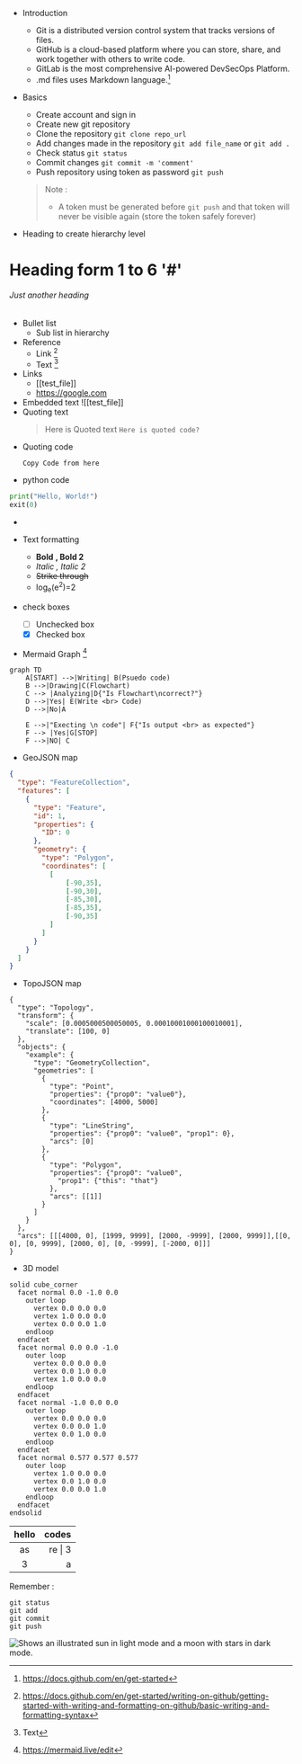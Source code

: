 - Introduction
	- Git is a distributed version control system that tracks versions of files.
	- GitHub is a cloud-based platform where you can store, share, and work together with others to write code.
	- GitLab is the most comprehensive AI-powered DevSecOps Platform.
	- .md files uses Markdown language.[^1]
- Basics
	- Create account and sign in
	- Create new git repository
	- Clone the repository `git clone repo_url`
	- Add changes made in the repository `git add file_name` or `git add .`
	- Check status `git status`
	- Commit changes `git commit -m 'comment'`
	- Push repository using token as password `git push`
	>Note : 
	>- A token must be generated before `git push` and that token will never be visible again (store the token safely forever)


- Heading to create hierarchy level
# Heading form 1 to 6 '#'
###### Just another heading
- Bullet list
	- Sub list in hierarchy
- Reference
	- Link [^2] 
	- Text [^3] 
- Links
	- [[test_file]]
	- https://google.com
- Embedded text ![[test_file]]
- Quoting text
	> Here is Quoted text `Here is quoted code?`
- Quoting code
	```
	Copy Code from here 
	```
- python code
```python
print("Hello, World!")
exit(0)
```
- 

- Text formatting
	- **Bold** __, Bold 2__
	- *Italic* _, Italic 2_
	- ~~Strike through~~
	- log<sub>e</sub>(e<sup>2</sup>)=2
- check boxes
	- [ ] Unchecked box
	- [x] Checked box
- Mermaid Graph [^4]
```mermaid
graph TD
    A[START] -->|Writing| B(Psuedo code)
    B -->|Drawing|C(Flowchart)
    C --> |Analyzing|D{"Is Flowchart\ncorrect?"}
    D -->|Yes| E(Write <br> Code)
    D -->|No|A
    
    E -->|"Execting \n code"| F{"Is output <br> as expected"}
    F --> |Yes|G[STOP]
    F -->|NO| C
```
- GeoJSON map
```geojson
{
  "type": "FeatureCollection",
  "features": [
    {
      "type": "Feature",
      "id": 1,
      "properties": {
        "ID": 0
      },
      "geometry": {
        "type": "Polygon",
        "coordinates": [
          [
              [-90,35],
              [-90,30],
              [-85,30],
              [-85,35],
              [-90,35]
          ]
        ]
      }
    }
  ]
}
````
- TopoJSON map
```topojson
{
  "type": "Topology",
  "transform": {
    "scale": [0.0005000500050005, 0.00010001000100010001],
    "translate": [100, 0]
  },
  "objects": {
    "example": {
      "type": "GeometryCollection",
      "geometries": [
        {
          "type": "Point",
          "properties": {"prop0": "value0"},
          "coordinates": [4000, 5000]
        },
        {
          "type": "LineString",
          "properties": {"prop0": "value0", "prop1": 0},
          "arcs": [0]
        },
        {
          "type": "Polygon",
          "properties": {"prop0": "value0",
            "prop1": {"this": "that"}
          },
          "arcs": [[1]]
        }
      ]
    }
  },
  "arcs": [[[4000, 0], [1999, 9999], [2000, -9999], [2000, 9999]],[[0, 0], [0, 9999], [2000, 0], [0, -9999], [-2000, 0]]]
}
```
- 3D model
```stl
solid cube_corner
  facet normal 0.0 -1.0 0.0
    outer loop
      vertex 0.0 0.0 0.0
      vertex 1.0 0.0 0.0
      vertex 0.0 0.0 1.0
    endloop
  endfacet
  facet normal 0.0 0.0 -1.0
    outer loop
      vertex 0.0 0.0 0.0
      vertex 0.0 1.0 0.0
      vertex 1.0 0.0 0.0
    endloop
  endfacet
  facet normal -1.0 0.0 0.0
    outer loop
      vertex 0.0 0.0 0.0
      vertex 0.0 0.0 1.0
      vertex 0.0 1.0 0.0
    endloop
  endfacet
  facet normal 0.577 0.577 0.577
    outer loop
      vertex 1.0 0.0 0.0
      vertex 0.0 1.0 0.0
      vertex 0.0 0.0 1.0
    endloop
  endfacet
endsolid
```

| hello |      codes |
|:-----:|-----------:|
|  as   |    re \| 3 |
|   3   |          a |

Remember : 
```
git status
git add
git commit
git push
```
[^1]:https://docs.github.com/en/get-started
[^2]: https://docs.github.com/en/get-started/writing-on-github/getting-started-with-writing-and-formatting-on-github/basic-writing-and-formatting-syntax
[^3]: Text
[^4]:https://mermaid.live/edit
<picture>
  <source media="(prefers-color-scheme: dark)" srcset="https://user-images.githubusercontent.com/25423296/163456776-7f95b81a-f1ed-45f7-b7ab-8fa810d529fa.png">
  <source media="(prefers-color-scheme: light)" srcset="https://user-images.githubusercontent.com/25423296/163456779-a8556205-d0a5-45e2-ac17-42d089e3c3f8.png">
  <img alt="Shows an illustrated sun in light mode and a moon with stars in dark mode." src="https://user-images.githubusercontent.com/25423296/163456779-a8556205-d0a5-45e2-ac17-42d089e3c3f8.png">
</picture>